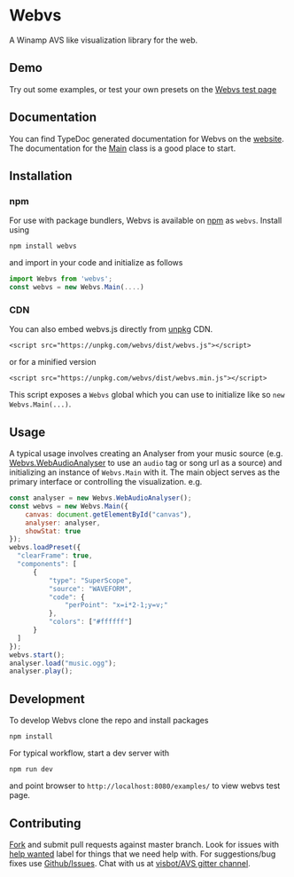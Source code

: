 # Webvs

A Winamp AVS like visualization library for the web.

## Demo

Try out some examples, or test your own presets on the [Webvs test page](http://azeemarshad.in/webvs/examples/)

## Documentation

You can find TypeDoc generated documentation for Webvs on the [website](http://azeemarshad.in/webvs/).
The documentation for the [Main](http://azeemarshad.in/webvs/classes/main.html) class is a good place to start.

## Installation

### npm

For use with package bundlers, Webvs is available on [npm](https://www.npmjs.com/package/webvs) as `webvs`. Install using

	npm install webvs

and import in your code and initialize as follows

```js
import Webvs from 'webvs';
const webvs = new Webvs.Main(....)
```

### CDN

You can also embed webvs.js directly from [unpkg](https://unpkg.com) CDN.

	<script src="https://unpkg.com/webvs/dist/webvs.js"></script>

or for a minified version

	<script src="https://unpkg.com/webvs/dist/webvs.min.js"></script>

This script exposes a `Webvs` global which you can use to initialize like so `new Webvs.Main(...)`.

## Usage
A typical usage involves creating an Analyser from your music source (e.g. [Webvs.WebAudioAnalyser](http://azeemarshad.in/webvs/classes/webaudioanalyser.html) to use an `audio` tag or song url as a source) and initializing an instance of `Webvs.Main` with it. The main object serves as the primary interface or controlling the visualization. e.g.

```js
const analyser = new Webvs.WebAudioAnalyser();
const webvs = new Webvs.Main({
    canvas: document.getElementById("canvas"),
    analyser: analyser,
    showStat: true
});
webvs.loadPreset({
  "clearFrame": true,
  "components": [
      {
          "type": "SuperScope",
          "source": "WAVEFORM",
          "code": {
              "perPoint": "x=i*2-1;y=v;"
          },
          "colors": ["#ffffff"]
      }
  ]
});
webvs.start();
analyser.load("music.ogg");
analyser.play();
```

## Development

To develop Webvs clone the repo and install packages

	npm install

For typical workflow, start a dev server with

	npm run dev

and point browser to `http://localhost:8080/examples/` to view webvs test page.

## Contributing

[Fork](https://github.com/azeem/webvs/fork) and submit pull requests against master branch. Look for issues with [help wanted](https://github.com/azeem/webvs/issues?q=is%3Aissue+is%3Aopen+label%3A%22help+wanted%22) label for things that we need help with. For suggestions/bug fixes use [Github/Issues](https://github.com/azeem/webvs/issues). Chat with us at [visbot/AVS gitter channel](https://gitter.im/visbot/AVS).